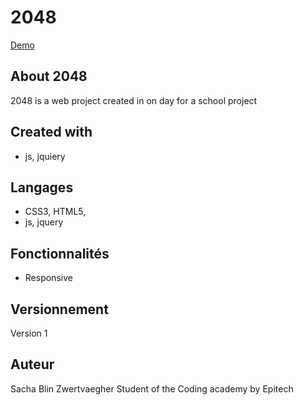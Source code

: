 # 2048
[Demo](https://sachabz.github.io/2048/)

## About 2048
2048 is a web project created in on day for a school project

## Created with
- js, jquiery

## Langages
- CSS3, HTML5, 
- js, jquery

## Fonctionnalités
- Responsive

## Versionnement
Version 1

## Auteur
Sacha Blin Zwertvaegher
Student of the Coding academy by Epitech
